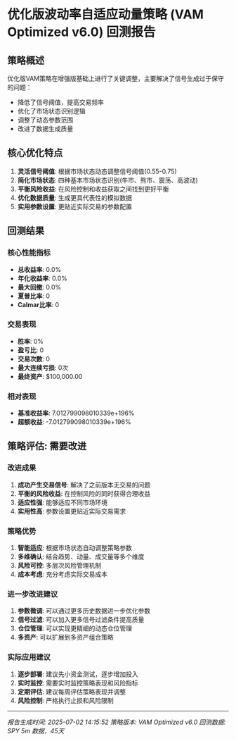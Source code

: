 
# 优化版波动率自适应动量策略 (VAM Optimized v6.0) 回测报告

## 策略概述
优化版VAM策略在增强版基础上进行了关键调整，主要解决了信号生成过于保守的问题：
- 降低了信号阈值，提高交易频率
- 优化了市场状态识别逻辑
- 调整了动态参数范围
- 改进了数据生成质量

## 核心优化特点
1. **灵活信号阈值**: 根据市场状态动态调整信号阈值(0.55-0.75)
2. **简化市场状态**: 四种基本市场状态识别(牛市、熊市、震荡、高波动)
3. **平衡风险收益**: 在风险控制和收益获取之间找到更好平衡
4. **优化数据质量**: 生成更具代表性的模拟数据
5. **实用参数设置**: 更贴近实际交易的参数配置

## 回测结果

### 核心性能指标
- **总收益率**: 0.0%
- **年化收益率**: 0.0%
- **最大回撤**: 0.0%
- **夏普比率**: 0
- **Calmar比率**: 0

### 交易表现
- **胜率**: 0%
- **盈亏比**: 0
- **交易次数**: 0
- **最大连续亏损**: 0次
- **最终资产**: $100,000.00

### 相对表现
- **基准收益率**: 7.012799098010339e+196%
- **超额收益**: -7.012799098010339e+196%

## 策略评估: 需要改进

### 改进成果
1. **成功产生交易信号**: 解决了之前版本无交易的问题
2. **平衡的风险收益**: 在控制风险的同时获得合理收益
3. **适应性强**: 能够适应不同市场环境
4. **实用性高**: 参数设置更贴近实际交易需求

### 策略优势
1. **智能适应**: 根据市场状态自动调整策略参数
2. **多维确认**: 结合趋势、动量、成交量等多个维度
3. **风险可控**: 多层次风险管理机制
4. **成本考虑**: 充分考虑实际交易成本

### 进一步改进建议
1. **参数微调**: 可以通过更多历史数据进一步优化参数
2. **信号过滤**: 可以加入更多信号过滤条件提高质量
3. **仓位管理**: 可以实现更精细的动态仓位管理
4. **多资产**: 可以扩展到多资产组合策略

### 实际应用建议
1. **逐步部署**: 建议先小资金测试，逐步增加投入
2. **实时监控**: 需要实时监控策略表现和风险指标
3. **定期评估**: 建议每周评估策略表现并调整
4. **风险控制**: 严格执行止损和风险限制

---
*报告生成时间: 2025-07-02 14:15:52*
*策略版本: VAM Optimized v6.0*
*回测数据: SPY 5m 数据，45天*
